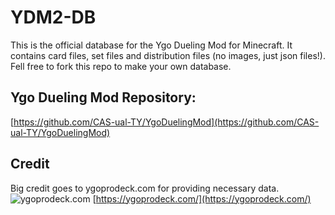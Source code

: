 # YDM2-DB
This is the official database for the Ygo Dueling Mod for Minecraft. It contains card files, set files and distribution files (no images, just json files!). Fell free to fork this repo to make your own database.
## Ygo Dueling Mod Repository:
[https://github.com/CAS-ual-TY/YgoDuelingMod](https://github.com/CAS-ual-TY/YgoDuelingMod)
## Credit
Big credit goes to ygoprodeck.com for providing necessary data.
![ygoprodeck.com](https://i.imgur.com/ogOdaqa.png "ygoprodeck.com")
[https://ygoprodeck.com/](https://ygoprodeck.com/)
